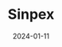 ---  
layout: startup_page  
title: "Sinpex"  
id: "sinpex.ch"  
permalink: "/sinpexsinpex.ch01112024/"  
website: "https://www.sinpex.ch/"  
funding_round: ""  
funding_amount: "€4M"  
investors: "TX Ventures, Ace Ventures, EquityPitcher, AI Fund, Michael Stephan, Stefan Loacker, Serge Marquie"  
about: "Sinpex provides business compliance and anti-money laundering (AML) solutions. Its cloud-based software automates identification and compliance, reducing manual effort and increasing accuracy through AI and natural language processing. This helps businesses streamline onboarding and ongoing verification of customer data."  
markets: "Fintech, Compliance, AI, Cloud Storage, Data Collection and Labeling, Document Management, Information Technology"  
hq: "Munich, Bayern, Germany"  
founded_year: "2019"  
linkedin: "https://www.linkedin.com/company/sinpex"  
twitter: ""  
instagram: ""  
facebook: ""  
crunchbase: "https://www.crunchbase.com/organization/sinpex"  
pitchbook: ""  

date_display: "11-Jan-2024"  
date: "2024-01-11"

# SEO Optimization  
meta_title: "Sinpex -  Funding (€4M)"  
meta_description: "Sinpex, Sinpex provides business compliance and anti-money laundering (AML) solutions. Its cloud-based software automates identification and compliance, reduc..."  
meta_keywords: "Sinpex, Fintech, Compliance, AI, Cloud Storage, Data Collection and Labeling, Document Management, Information Technology,  funding"  
canonical_url: "https://startup.projectstartups.com/sinpexsinpex.ch01112024/"  
---